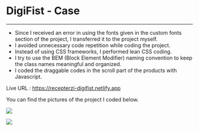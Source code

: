 #	DigiFist - Case

----------

* Since I received an error in using the fonts given in the custom fonts section of the project, I transferred it to the project myself.
* I avoided unnecessary code repetition while coding the project.
* Instead of using CSS frameworks, I performed lean CSS coding.
* I try to use the BEM (Block Element Modifier) naming convention to keep the class names meaningful and organized.
* I coded the draggable codes in the scroll part of the products with Javascript.

Live URL : https://recepterzi-digifist.netlify.app

You can find the pictures of the project I coded below.

![](https://i.hizliresim.com/ccr6t7w.PNG)

![](https://i.hizliresim.com/jtukxix.PNG)
